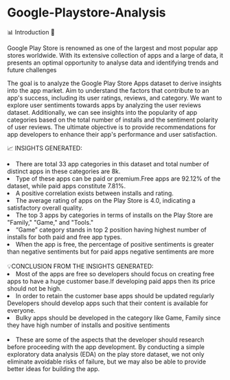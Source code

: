 # Google-Playstore-Analysis
📊 Introduction 🚀

Google Play Store is renowned as one of the largest and most popular  app stores worldwide. With its extensive collection of apps and a large of data, it presents an optimal opportunity to analyse data and identifying trends and future challenges

The goal is to analyze the Google Play Store Apps dataset to derive insights into the app market. Aim to understand the factors that contribute to an app's success, including its user ratings, reviews, and category. We want to explore user sentiments towards apps by analyzing the user reviews dataset. Additionally, we can see insights into the popularity of app categories based on the total number of installs and the sentiment polarity of user reviews. The ultimate objective is to provide recommendations for app developers to enhance their app's performance and user satisfaction.


📈 INSIGHTS GENERATED:<br>
<li>There are total 33 app categories in this dataset and total number of distinct apps in these categories are 8k.</li>
<li>Type of these apps can be paid or premium.Free apps are 92.12% of the dataset, while paid apps constitute 7.81%.</li>
<li>A positive correlation exists between installs and rating.</li>
<li>The average rating of apps on the Play Store is 4.0, indicating a satisfactory overall quality.</li>
<li>The top 3 apps by categories in terms of installs on the Play Store are "Family," "Game," and "Tools."</li>
<li>“Game” category stands in top 2 position having highest number of installs for both paid and free app types.</li>
<li>When the app is free, the percentage of positive sentiments is greater than negative sentiments but for paid apps negative sentiments are more</li>

<br>
💡CONCLUSION FROM THE INSIGHTS GENERATED:<br>
<li>Most of the apps are free so developers should focus on creating free apps to have a huge customer base.If developing paid apps then its price should not be high. </li>
<li>In order to retain the customer base apps should be updated regularly Developers should develop apps such that their content is available for everyone.</li>
<li>Bulky apps should be developed in the category like Game, Family since they have high number of installs and positive sentiments</li>
<br>
<li>These are some of the aspects that the developer should research before proceeding with the app development. By conducting a simple exploratory data analysis (EDA) on the play store dataset, we not only eliminate avoidable risks of failure, but we may also be able to provide better ideas for building the app.</li>



